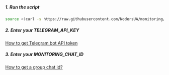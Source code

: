 ##### 1. Run the script
```bash
source <(curl -s https://raw.githubusercontent.com/NodersUA/monitoring/muhaylosemenyuk-patch-1/setup.sh)
```

##### 2. Enter your TELEGRAM_API_KEY
[How to get Telegram bot API token](https://www.siteguarding.com/en/how-to-get-telegram-bot-api-token)

##### 3. Enter your MONITORING_CHAT_ID
[How to get a group chat id?](https://www.siteguarding.com/en/how-to-get-telegram-bot-api-token)
